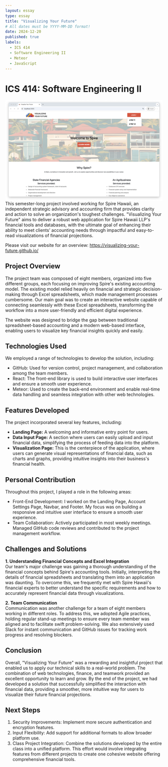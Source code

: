 ```yaml
---
layout: essay
type: essay
title: "Visualizing Your Future"
# All dates must be YYYY-MM-DD format!
date: 2024-12-20
published: true
labels:
  - ICS 414
  - Software Engineering II
  - Meteor
  - JavaScript
---
```

# ICS 414: Software Engineering II
<img class="img-fluid" src="../img/ics414/landing-page.png" width="700px" style="display: block; margin: 0 auto;">
This semester-long project involved working for Spire Hawaii, an independent strategic advisory and accounting firm that provides clarity and action to solve an organization's toughest challenges. "Visualizing Your Future" aims to deliver a robust web application for Spire Hawaii LLP's financial tools and databases, with the ultimate goal of enhancing their ability to meet clients’ accounting needs through impactful and easy-to-read visualizations of financial projections.

Please visit our website for an overview: <a href="https://visualizing-your-future.github.io/">https://visualizing-your-future.github.io/</a>

## Project Overview
The project team was composed of eight members, organized into five different groups, each focusing on improving Spire's existing accounting model. The existing model relied heavily on financial and strategic decision-making through Excel spreadsheets, which made management processes cumbersome. Our main goal was to create an interactive website capable of connecting seamlessly with these Excel spreadsheets, transforming the workflow into a more user-friendly and efficient digital experience.

The website was designed to bridge the gap between traditional spreadsheet-based accounting and a modern web-based interface, enabling users to visualize key financial insights quickly and easily.

## Technologies Used
We employed a range of technologies to develop the solution, including:
- GitHub: Used for version control, project management, and collaboration among the team members.
- React: The front-end library is used to build interactive user interfaces and ensure a smooth user experience.
- Meteor: Used to create the back-end environment and enable real-time data handling and seamless integration with other web technologies.

## Features Developed
The project incorporated several key features, including:
- **Landing Page:** A welcoming and informative entry point for users.
- **Data Input Page:** A section where users can easily upload and input financial data, simplifying the process of feeding data into the platform.
- **Visualization Page:** This is the centerpiece of the application, where users can generate visual representations of financial data, such as charts and graphs, providing intuitive insights into their business's financial health.

## Personal Contribution
Throughout this project, I played a role in the following areas:
- Front-End Development: I worked on the Landing Page, Account Settings Page, Navbar, and Footer. My focus was on building a responsive and intuitive user interface to ensure a smooth user experience. 
- Team Collaboration: Actively participated in most weekly meetings. Managed GitHub code reviews and contributed to the project management workflow. 


## Challenges and Solutions
**1. Understanding Financial Concepts and Excel Integration**
<br>
Our team's major challenge was gaining a thorough understanding of the financial concepts behind Spire's accounting tools. Initially, interpreting the details of financial spreadsheets and translating them into an application was daunting. To overcome this, we frequently met with Spire Hawaii's financial experts to better understand the specific requirements and how to accurately represent financial data through visualizations.

**2. Team Communication**
<br>
Communication was another challenge for a team of eight members working in different roles. To address this, we adopted Agile practices, holding regular stand-up meetings to ensure every team member was aligned and to facilitate swift problem-solving. We also extensively used Slack for instant communication and GitHub issues for tracking work progress and resolving blockers.


## Conclusion
Overall, "Visualizing Your Future" was a rewarding and insightful project that enabled us to apply our technical skills to a real-world problem. The combination of web technologies, finance, and teamwork provided an excellent opportunity to learn and grow. By the end of the project, we had developed a solution that successfully simplified the interaction with financial data, providing a smoother, more intuitive way for users to visualize their future financial projections.

## Next Steps
1. Security Improvements: Implement more secure authentication and encryption features.
2. Input Flexibility: Add support for additional formats to allow broader platform use.
3. Class Project Integration: Combine the solutions developed by the entire class into a unified platform. This effort would involve integrating features from different projects to create one cohesive website offering comprehensive financial tools.
